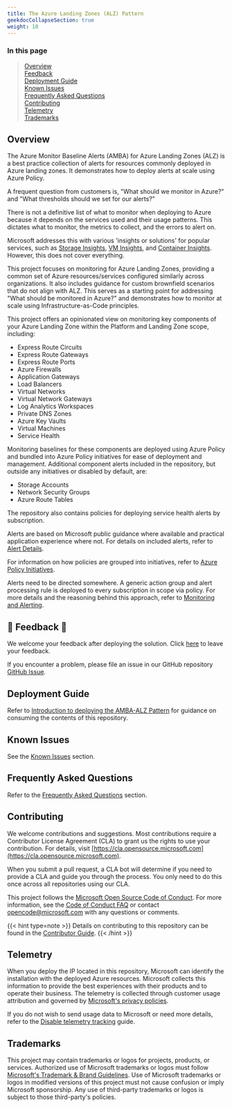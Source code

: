 ```yaml
---
title: The Azure Landing Zones (ALZ) Pattern
geekdocCollapseSection: true
weight: 10
---
```


### In this page

> [Overview](../ALZ-Pattern#overview) </br>
> [Feedback](../ALZ-Pattern#-feedback-) </br>
> [Deployment Guide](../ALZ-Pattern#deployment-guide) </br>
> [Known Issues](../ALZ-Pattern#known-issues) </br>
> [Frequently Asked Questions](../ALZ-Pattern#frequently-asked-questions) </br>
> [Contributing](../ALZ-Pattern#contributing) </br>
> [Telemetry](../ALZ-Pattern#telemetry) </br>
> [Trademarks](../ALZ-Pattern#trademarks) </br>

## Overview

The Azure Monitor Baseline Alerts (AMBA) for Azure Landing Zones (ALZ) is a best practice collection of alerts for resources commonly deployed in Azure landing zones. It demonstrates how to deploy alerts at scale using Azure Policy.

A frequent question from customers is, "What should we monitor in Azure?" and "What thresholds should we set for our alerts?"

There is not a definitive list of what to monitor when deploying to Azure because it depends on the services used and their usage patterns. This dictates what to monitor, the metrics to collect, and the errors to alert on.

Microsoft addresses this with various 'insights or solutions' for popular services, such as [Storage Insights](https://learn.microsoft.com/en-us/azure/storage/common/storage-insights-overview), [VM Insights](https://learn.microsoft.com/en-us/azure/azure-monitor/vm/vminsights-overview), and [Container Insights](https://learn.microsoft.com/en-us/azure/azure-monitor/containers/container-insights-overview). However, this does not cover everything.

This project focuses on monitoring for Azure Landing Zones, providing a common set of Azure resources/services configured similarly across organizations. It also includes guidance for custom brownfield scenarios that do not align with ALZ. This serves as a starting point for addressing "What should be monitored in Azure?" and demonstrates how to monitor at scale using Infrastructure-as-Code principles.

This project offers an opinionated view on monitoring key components of your Azure Landing Zone within the Platform and Landing Zone scope, including:

- Express Route Circuits
- Express Route Gateways
- Express Route Ports
- Azure Firewalls
- Application Gateways
- Load Balancers
- Virtual Networks
- Virtual Network Gateways
- Log Analytics Workspaces
- Private DNS Zones
- Azure Key Vaults
- Virtual Machines
- Service Health

Monitoring baselines for these components are deployed using Azure Policy and bundled into Azure Policy initiatives for ease of deployment and management. Additional component alerts included in the repository, but outside any initiatives or disabled by default, are:

- Storage Accounts
- Network Security Groups
- Azure Route Tables

The repository also contains policies for deploying service health alerts by subscription.

Alerts are based on Microsoft public guidance where available and practical application experience where not. For details on included alerts, refer to [Alert Details](../../Getting-started/Alerts-Details).

For information on how policies are grouped into initiatives, refer to [Azure Policy Initiatives](../../Getting-started/Policy-Initiatives).

Alerts need to be directed somewhere. A generic action group and alert processing rule is deployed to every subscription in scope via policy. For more details and the reasoning behind this approach, refer to [Monitoring and Alerting](../../Getting-started/Monitoring-and-Alerting).

## 📣 Feedback 📣

We welcome your feedback after deploying the solution. Click [here](https://aka.ms/alz/monitor/feedback) to leave your feedback.

If you encounter a problem, please file an issue in our GitHub repository [GitHub Issue](https://github.com/Azure/azure-monitor-baseline-alerts/issues).

## Deployment Guide

Refer to [Introduction to deploying the AMBA-ALZ Pattern](../../HowTo/deploy/Introduction-to-deploying-the-ALZ-Pattern) for guidance on consuming the contents of this repository.

## Known Issues

See the [Known Issues](../../Resources/Known-Issues) section.

## Frequently Asked Questions

Refer to the [Frequently Asked Questions](../../Resources/FAQ) section.

## Contributing

We welcome contributions and suggestions. Most contributions require a Contributor License Agreement (CLA) to grant us the rights to use your contribution. For details, visit [https://cla.opensource.microsoft.com](https://cla.opensource.microsoft.com).

When you submit a pull request, a CLA bot will determine if you need to provide a CLA and guide you through the process. You only need to do this once across all repositories using our CLA.

This project follows the [Microsoft Open Source Code of Conduct](https://opensource.microsoft.com/codeofconduct/). For more information, see the [Code of Conduct FAQ](https://opensource.microsoft.com/codeofconduct/faq/) or contact [opencode@microsoft.com](mailto:opencode@microsoft.com) with any questions or comments.

{{< hint type=note >}}
Details on contributing to this repository can be found in the [Contributor Guide](../../../../contributing).
{{< /hint >}}

## Telemetry

When you deploy the IP located in this repository, Microsoft can identify the installation with the deployed Azure resources. Microsoft collects this information to provide the best experiences with their products and to operate their business. The telemetry is collected through customer usage attribution and governed by [Microsoft's privacy policies](https://www.microsoft.com/trustcenter).

If you do not wish to send usage data to Microsoft or need more details, refer to the [Disable telemetry tracking](./../../../../Howto/Telemetry) guide.

## Trademarks

This project may contain trademarks or logos for projects, products, or services. Authorized use of Microsoft trademarks or logos must follow [Microsoft's Trademark & Brand Guidelines](https://www.microsoft.com/legal/intellectualproperty/trademarks/usage/general). Use of Microsoft trademarks or logos in modified versions of this project must not cause confusion or imply Microsoft sponsorship. Any use of third-party trademarks or logos is subject to those third-party's policies.
